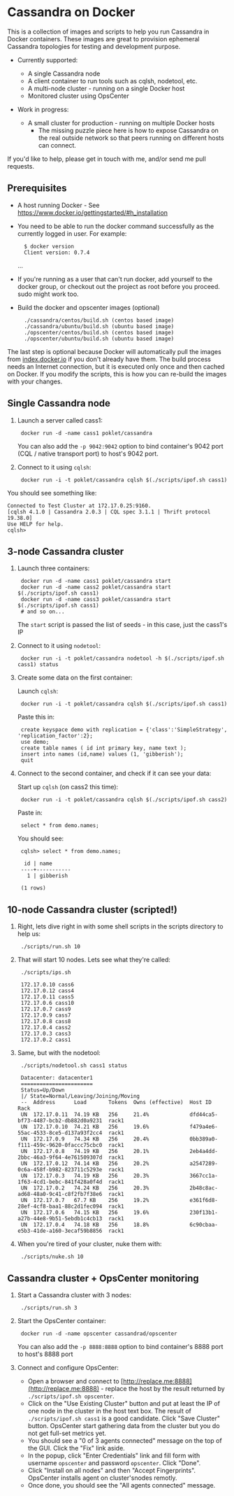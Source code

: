 Cassandra on Docker
===================

This is a collection of images and scripts to help you run Cassandra in Docker containers.
These images are great to provision ephemeral Cassandra topologies for testing and development purpose.

- Currently supported:
	- A single Cassandra node
	- A client container to run tools such as cqlsh, nodetool, etc.
	- A multi-node cluster - running on a single Docker host
	- Monitored cluster using OpsCenter

- Work in progress:
	- A small cluster for production - running on multiple Docker hosts
		- The missing puzzle piece here is how to expose Cassandra on the real outside network so that peers running on different hosts can connect.

If you'd like to help, please get in touch with me, and/or send me pull requests.


Prerequisites
-------------

- A host running Docker - See https://www.docker.io/gettingstarted/#h_installation
- You need to be able to run the docker command successfully as the currently logged in user. For example:

		$ docker version
		Client version: 0.7.4
    ...
    
- If you're running as a user that can't run docker, add yourself to the docker group, or checkout out the project as root before you proceed. sudo might work too.

- Build the docker and opscenter images (optional)

		./cassandra/centos/build.sh (centos based image)
		./cassandra/ubuntu/build.sh (ubuntu based image)
		./opscenter/centos/build.sh (centos based image)
		./opscenter/ubuntu/build.sh (ubuntu based image)

The last step is optional because Docker will automatically pull the images from [index.docker.io](https://index.docker.io) if you don't already have them. The build process needs an Internet connection, but it is executed only once and then cached on Docker. If you modify the scripts, this is how you can re-build the images with your changes.


Single Cassandra node
---------------------

1. Launch a server called cass1:

		docker run -d -name cass1 poklet/cassandra

	You can also add the `-p 9042:9042` option to bind container's 9042 port (CQL / native transport port) to host's 9042 port.

2. Connect to it using `cqlsh`:

		docker run -i -t poklet/cassandra cqlsh $(./scripts/ipof.sh cass1) 

You should see something like:

	Connected to Test Cluster at 172.17.0.25:9160.
	[cqlsh 4.1.0 | Cassandra 2.0.3 | CQL spec 3.1.1 | Thrift protocol 19.38.0]
	Use HELP for help.
	cqlsh> 


3-node Cassandra cluster
------------------------

1. Launch three containers:

		docker run -d -name cass1 poklet/cassandra start
		docker run -d -name cass2 poklet/cassandra start $(./scripts/ipof.sh cass1)
		docker run -d -name cass3 poklet/cassandra start $(./scripts/ipof.sh cass1)
		# and so on...

	The `start` script is passed the list of seeds - in this case, just the cass1's IP

2. Connect to it using `nodetool`:

		docker run -i -t poklet/cassandra nodetool -h $(./scripts/ipof.sh cass1) status

3. Create some data on the first container:

	Launch `cqlsh`:

		docker run -i -t poklet/cassandra cqlsh $(./scripts/ipof.sh cass1)

	Paste this in:

		create keyspace demo with replication = {'class':'SimpleStrategy', 'replication_factor':2};
		use demo;
		create table names ( id int primary key, name text );
		insert into names (id,name) values (1, 'gibberish');
		quit

4. Connect to the second container, and check if it can see your data:

	Start up `cqlsh` (on cass2 this time):

		docker run -i -t poklet/cassandra cqlsh $(./scripts/ipof.sh cass2)

	Paste in:

		select * from demo.names;

	You should see:

		cqlsh> select * from demo.names;

		 id | name
		----+-----------
		  1 | gibberish

		(1 rows)


10-node Cassandra cluster (scripted!)
-------------------------------------

1. Right, lets dive right in with some shell scripts in the scripts directory to help us:

        ./scripts/run.sh 10

2. That will start 10 nodes. Lets see what they're called:

        ./scripts/ips.sh

        172.17.0.10 cass6
        172.17.0.12 cass4
        172.17.0.11 cass5
        172.17.0.6 cass10
        172.17.0.7 cass9
        172.17.0.9 cass7
        172.17.0.8 cass8
        172.17.0.4 cass2
        172.17.0.3 cass3
        172.17.0.2 cass1

3. Same, but with the nodetool:

        ./scripts/nodetool.sh cass1 status

        Datacenter: datacenter1
        =======================
        Status=Up/Down
        |/ State=Normal/Leaving/Joining/Moving
        --  Address      Load       Tokens  Owns (effective)  Host ID                               Rack
        UN  172.17.0.11  74.19 KB   256     21.4%             dfd44ca5-bf73-4487-bcb2-db882d0a9231  rack1
        UN  172.17.0.10  74.21 KB   256     19.6%             f479a4e6-55ac-4533-8ce5-d137a93f2cc4  rack1
        UN  172.17.0.9   74.34 KB   256     20.4%             0bb389a0-f111-459c-9620-0faccc75cbc0  rack1
        UN  172.17.0.8   74.19 KB   256     20.1%             2eb4a4dd-2bbc-46a3-9f64-4e761509307d  rack1
        UN  172.17.0.12  74.14 KB   256     20.2%             a2547289-0c6a-458f-b982-823711c5293e  rack1
        UN  172.17.0.3   74.19 KB   256     20.3%             3667cc1a-1f63-4cd1-bebc-841f428a0f4d  rack1
        UN  172.17.0.2   74.24 KB   256     20.3%             2b48c8ac-ad68-48a0-9c41-c8f2fb7f38e6  rack1
        UN  172.17.0.7   67.7 KB    256     19.2%             e361f6d8-28ef-4cf8-baa1-88c2d1fec094  rack1
        UN  172.17.0.6   74.15 KB   256     19.6%             230f13b1-a27b-44e8-9b51-5ebdb1c4cb13  rack1
        UN  172.17.0.4   74.18 KB   256     18.8%             6c90cbaa-e5b3-41de-a160-3ecaf59b8856  rack1

4. When you're tired of your cluster, nuke them with:

        ./scripts/nuke.sh 10


Cassandra cluster + OpsCenter monitoring
----------------------------------------

1. Start a Cassandra cluster with 3 nodes:

		./scripts/run.sh 3
		
2. Start the OpsCenter container:

		docker run -d -name opscenter cassandrad/opscenter
		

	You can also add the `-p 8888:8888` option to bind container's 8888 port to host's 8888 port

3. Connect and configure OpsCenter:

	- Open a browser and connect to [http://replace.me:8888](http://replace.me:8888) - replace the host by the result returned by `./scripts/ipof.sh opscenter`.
	- Click on the "Use Existing Cluster" button and put at least the IP of one node in the cluster in the host text box. The result of `./scripts/ipof.sh cass1` is a good candidate. Click "Save Cluster" button. OpsCenter start gathering data from the cluster but you do not get full-set metrics yet.
	- You should see a "0 of 3 agents connected" message on the top of the GUI. Click the "Fix" link aside.
	- In the popup, click "Enter Credentials" link and fill form with username `opscenter` and password `opscenter`. Click "Done".
	- Click "Install on all nodes" and then "Accept Fingerprints". OpsCenter installs agent on cluster'snodes remotly.
	- Once done, you should see the "All agents connected" message.

